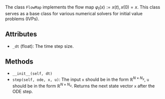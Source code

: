 
The class `FlowMap` implements the flow map $\varphi_t(x) := x(t), x(0) = x$.
This class serves as a base class for various numerical solvers
for initial value problems (IVPs).

## Attributes

- `_dt` (float): The time step size.

## Methods

- `__init__(self, dt)`
- `step(self, ode, x, u)`: 
  The input `x` should be in the form $\mathbb{R}^{N \times N_x}$,
  `u` should be in the form $\mathbb{R}^{N \times N_u}$.
  Returns the next state vector `x` after the ODE step.

